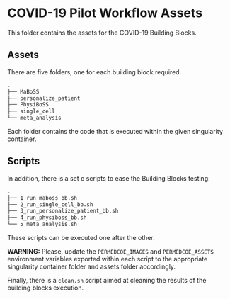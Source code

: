 # COVID-19 Pilot Workflow Assets

This folder contains the assets for the COVID-19 Building Blocks.

## Assets

There are five folders, one for each building block required.

```bash
.
├── MaBoSS
├── personalize_patient
├── PhysiBoSS
├── single_cell
└── meta_analysis
```

Each folder contains the code that is executed within the given singularity
container.

## Scripts

In addition, there is a set o scripts to ease the Building Blocks testing:

```bash
.
├── 1_run_maboss_bb.sh
├── 2_run_single_cell_bb.sh
├── 3_run_personalize_patient_bb.sh
├── 4_run_physiboss_bb.sh
└── 5_meta_analysis.sh
```

These scripts can be executed one after the other.

**WARNING:** Please, update the ``PERMEDCOE_IMAGES`` and ``PERMEDCOE_ASSETS``
environment variables exported within each script to the appropriate
singularity container folder and assets folder accordingly.

Finally, there is a ``clean.sh`` script aimed at cleaning the results of the
building blocks execution.

